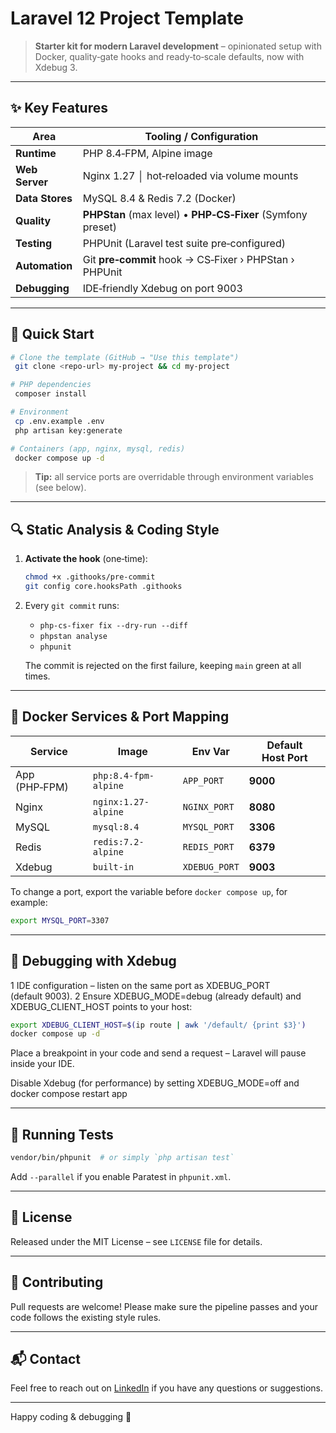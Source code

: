 # Laravel 12 Project Template

> **Starter kit for modern Laravel development** – opinionated setup with Docker, quality‑gate hooks and ready‑to‑scale defaults, now with Xdebug 3.

---

## ✨ Key Features

| Area            | Tooling / Configuration                                     |
| --------------- | ----------------------------------------------------------- |
| **Runtime**     | PHP 8.4‑FPM, Alpine image                                   |
| **Web Server**  | Nginx 1.27 │ hot‑reloaded via volume mounts                 |
| **Data Stores** | MySQL 8.4 & Redis 7.2 (Docker)                              |
| **Quality**     | **PHPStan** (max level) • **PHP‑CS‑Fixer** (Symfony preset) |
| **Testing**     | PHPUnit (Laravel test suite pre‑configured)                 |
| **Automation**  | Git **pre‑commit** hook → CS‑Fixer › PHPStan › PHPUnit      |
| **Debugging**   | IDE‑friendly Xdebug on port 9003                            |

---

## 🚀 Quick Start

```bash
# Clone the template (GitHub → "Use this template")
 git clone <repo‑url> my‑project && cd my‑project

# PHP dependencies
 composer install

# Environment
 cp .env.example .env
 php artisan key:generate

# Containers (app, nginx, mysql, redis)
 docker compose up -d
```

> **Tip:** all service ports are overridable through environment variables (see below).

---

## 🔍 Static Analysis & Coding Style

1. **Activate the hook** (one‑time):

   ```bash
   chmod +x .githooks/pre-commit
   git config core.hooksPath .githooks
   ```
2. Every `git commit` runs:

   * `php-cs-fixer fix --dry-run --diff`
   * `phpstan analyse`
   * `phpunit`

   The commit is rejected on the first failure, keeping `main` green at all times.

---

## 🐳 Docker Services & Port Mapping

| Service       | Image                | Env Var      | Default Host Port |
| ------------- | -------------------- | ------------ | ----------------- |
| App (PHP‑FPM) | `php:8.4-fpm-alpine` | `APP_PORT`   | **9000**          |
| Nginx         | `nginx:1.27-alpine`  | `NGINX_PORT` | **8080**          |
| MySQL         | `mysql:8.4`          | `MYSQL_PORT` | **3306**          |
| Redis         | `redis:7.2-alpine`   | `REDIS_PORT` | **6379**          |
| Xdebug        | `built‑in`           | `XDEBUG_PORT`| **9003**          |

To change a port, export the variable before `docker compose up`, for example:

```bash
export MYSQL_PORT=3307
```
---

## 🐞 Debugging with Xdebug
1 IDE configuration – listen on the same port as XDEBUG_PORT (default 9003).
2 Ensure XDEBUG_MODE=debug (already default) and XDEBUG_CLIENT_HOST points to your host:
```bash
export XDEBUG_CLIENT_HOST=$(ip route | awk '/default/ {print $3}')
docker compose up -d
```
Place a breakpoint in your code and send a request – Laravel will pause inside your IDE.

Disable Xdebug (for performance) by setting XDEBUG_MODE=off and docker compose restart app

---

## 🧪 Running Tests

```bash
vendor/bin/phpunit  # or simply `php artisan test`
```

Add `--parallel` if you enable Paratest in `phpunit.xml`.

---

## 📜 License

Released under the MIT License – see `LICENSE` file for details.

---

## 🤝 Contributing

Pull requests are welcome! Please make sure the pipeline passes and your code follows the existing style rules.

---

## 📬 Contact

Feel free to reach out on [LinkedIn](https://www.linkedin.com/in/ivan-portillo-perez) if you have any questions or suggestions.

---

Happy coding & debugging 🎉
